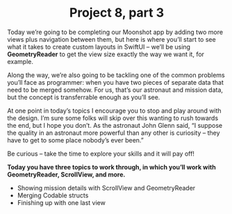 # <center>Project 8, part 3

Today we’re going to be completing our Moonshot app by adding two more views plus navigation between them, but here is where you’ll start to see what it takes to create custom layouts in SwiftUI – we’ll be using **GeometryReader** to get the view size exactly the way we want it, for example.

Along the way, we’re also going to be tackling one of the common problems you’ll face as programmer: when you have two pieces of separate data that need to be merged somehow. For us, that’s our astronaut and mission data, but the concept is transferrable enough as you’ll see.

At one point in today’s topics I encourage you to stop and play around with the design. I’m sure some folks will skip over this wanting to rush towards the end, but I hope you don’t. As the astronaut John Glenn said, “I suppose the quality in an astronaut more powerful than any other is curiosity – they have to get to some place nobody’s ever been.”

Be curious – take the time to explore your skills and it will pay off!

**Today you have three topics to work through, in which you’ll work with GeometryReader, ScrollView, and more.**

- Showing mission details with ScrollView and GeometryReader
- Merging Codable structs
- Finishing up with one last view

